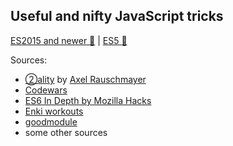 ## Useful and nifty JavaScript tricks

[ES2015 and newer :rocket:](/es2015-and-newer) | [ES5 :pushpin:](/es5)
 
Sources:
 
* [②ality](http://www.2ality.com/) by [Axel Rauschmayer](http://rauschma.de/)
* [Codewars](http://www.codewars.com/)
* [ES6 In Depth by Mozilla Hacks](https://hacks.mozilla.org/category/es6-in-depth/)
* [Enki workouts](https://www.enki.com/)
* [goodmodule](https://github.com/seeden/goodmodule)
* some other sources
